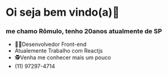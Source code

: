 
# Oi seja bem vindo(a)🖖 
### me chamo Rômulo, tenho 20anos atualmente de SP

- 🧑‍💻Desenvolvedor Front-end
- Atualemente Trabalho com Reactjs 
- 🕵️Venha me conhecer mais um pouco
- (11) 97297-4714

<!--
**rxmulx/rxmulx** is a ✨ _special_ ✨ repository because its `README.md` (this file) appears on your GitHub profile.

Here are some ideas to get you started:

- 🔭 I’m currently working on ...
- 🌱 I’m currently learning ...
- 👯 I’m looking to collaborate on ...
- 🤔 I’m looking for help with ...
- 💬 Ask me about ...
- 📫 How to reach me: ...
- 😄 Pronouns: ...
- ⚡ Fun fact: ...
-->
